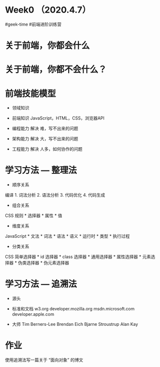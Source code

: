 # Week0 （2020.4.7）

#geek-time #前端进阶训练营


# 关于前端，你都会什么


# 关于前端，你都不会什么？


# 前端技能模型

* 领域知识
* 前端知识
JavaScript，HTML，CSS，浏览器API

* 编程能力
解决 难，写不出来的问题
* 架构能力
解决 大，写不出来的问题
* 工程能力
解决 人多，如何协作的问题


# 学习方法 — 整理法

* 顺序关系

编译
	1. 词法分析
	2. 语法分析
	3. 代码优化
	4. 代码生成


* 组合关系

CSS 规则
	* 选择器
	* 属性
	* 值


* 维度关系

JavaScript
	* 文法
		* 词法
		* 语法
	* 语义
	* 运行时
		* 类型
		* 执行过程


* 分类关系

CSS 简单选择器
	* id 选择器
	* class 选择器
	* 通用选择器
	* 属性选择器
	* 元素选择器
	* 伪类选择器
	* 伪元素选择器



# 学习方法 — 追溯法

* 源头
* 标准和文档
	w3.org
	developer.mozilla.org
	msdn.microsoft.com
	developer.apple.com

* 大师
	Tim Berners-Lee
	Brendan Eich
	Bjarne Stroustrup
	Alan Kay


# 作业

使用追溯法写一篇关于 “面向对象” 的博文






